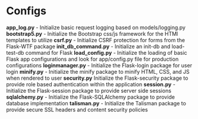 # Configs

**app_log.py** - Initialize basic request logging based on models/logging.py 
**bootstrap5.py** - Initialize the Bootstrap css/js framework for the HTMl templates to utilize
**csrf.py** - Initialize CSRF protection for forms from the Flask-WTF package
**init_db_command.py** - Initialize an init-db and load-test-db command for Flask
**load_config.py** - Initialize the loading of basic Flask app configurations and look for app/config.py file for production configurations
**loginmanager.py** - Initialize the Flask-login package for user login
**minify.py** - Initialize the minify package to minify HTML, CSS, and JS when rendered to user
**security.py** Initialize the Flask-security package to provide role based authentication within the application
**session.py** - Initialize the Flask-session package to provide server side sessions
**sqlalchemy.py** - Initialize the Flask-SQLAlchemy package to provide database implementation
**talisman.py** - Initialize the Talisman package to provide secure SSL headers and content security policies

